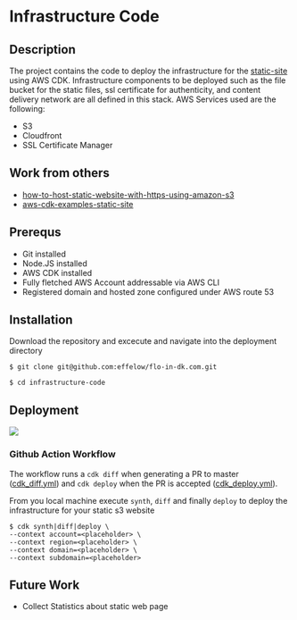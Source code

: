 # Infrastructure Code

##  Description
The project contains the code to deploy the infrastructure for the [static-site] using AWS CDK. Infrastructure components to be deployed such as the file bucket for the static files, ssl certificate for authenticity, and content delivery network are all defined in this stack. AWS Services used are the following:
* S3
* Cloudfront
* SSL Certificate Manager


## Work from others

* [how-to-host-static-website-with-https-using-amazon-s3] 
* [aws-cdk-examples-static-site]


[how-to-host-static-website-with-https-using-amazon-s3]: https://medium.com/@channaly/how-to-host-static-website-with-https-using-amazon-s3-251434490c59
[aws-cdk-examples-static-site]: https://github.com/aws-samples/aws-cdk-examples/tree/master/typescript/static-site
[static-site]: https://github.com/effelow/flo-in-dk.com/tree/master/static-site

## Prerequs

* Git installed
* Node.JS installed
* AWS CDK installed
* Fully fletched AWS Account addressable via AWS CLI
* Registered domain and hosted zone configured under AWS route 53

## Installation

Download the repository and excecute and navigate into the deployment directory

```
$ git clone git@github.com:effelow/flo-in-dk.com.git
```
```
$ cd infrastructure-code
```


## Deployment
<!-- Github Action badge to document the deployment status -->
![](https://github.com/effelow/flo-in-dk.com/workflows/cdk_deploy/badge.svg)

[cdk_deploy.yml]: https://github.com/effelow/flo-in-dk.com/blob/master/.github/workflows/cdk_deploy.yml
[cdk_diff.yml]: https://github.com/effelow/flo-in-dk.com/blob/master/.github/workflows/cdk_diff.yml

### Github Action Workflow

The workflow runs a `cdk diff` when generating a PR to master ([cdk_diff.yml])  and `cdk deploy` when the PR is accepted ([cdk_deploy.yml]).



From you local machine execute `synth`, `diff` and finally `deploy` to deploy the infrastructure for your static s3 website
```console
$ cdk synth|diff|deploy \
--context account=<placeholder> \
--context region=<placeholder> \
--context domain=<placeholder> \
--context subdomain=<placeholder>
```

## Future Work
* Collect Statistics about static web page